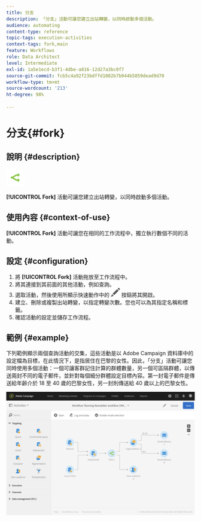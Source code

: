 ```yaml
---
title: 分支
description: 「分支」活動可讓您建立出站轉變，以同時啟動多個活動。
audience: automating
content-type: reference
topic-tags: execution-activities
context-tags: fork,main
feature: Workflows
role: Data Architect
level: Intermediate
exl-id: 1a5e1ecd-b3f1-4dbe-a816-12d27a3bc0f7
source-git-commit: fcb5c4a92f23bdffd1082b7b044b5859dead9d70
workflow-type: tm+mt
source-wordcount: '213'
ht-degree: 98%

---
```


# 分支{#fork}

## 說明 {#description}

![](assets/fork.png)

**[!UICONTROL Fork]** 活動可讓您建立出站轉變，以同時啟動多個活動。

## 使用內容 {#context-of-use}

**[!UICONTROL Fork]** 活動可讓您在相同的工作流程中，獨立執行數個不同的活動。

## 設定 {#configuration}

1. 將 **[!UICONTROL Fork]** 活動拖放至工作流程中。
1. 將其連接到其前面的其他活動，例如查詢。
1. 選取活動，然後使用所顯示快速動作中的 ![](assets/edit_darkgrey-24px.png) 按鈕將其開啟。
1. 建立、刪除或複製出站轉變，以指定轉變次數。您也可以為其指定名稱和標籤。
1. 確認活動的設定並儲存工作流程。

## 範例 {#example}

下列範例顯示兩個查詢活動的交集，這些活動是以 Adobe Campaign 資料庫中的設定檔為目標，在此情況下，是指居住在巴黎的女性。因此，「分支」活動可讓您同時使用多個活動：一個可讓客群記住計算的群體數量，另一個可區隔群體，以傳送兩封不同的電子郵件，並針對每個細分群體設定目標內容。第一封電子郵件是傳送給年齡介於 18 至 40 歲的巴黎女性，另一封則傳送給 40 歲以上的巴黎女性。

![](assets/wkf_fork_example.png)
